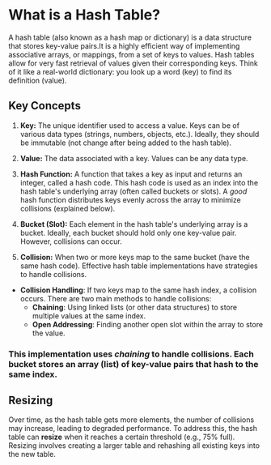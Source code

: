 # What is a Hash Table?

A hash table (also known as a hash map or dictionary) is a data structure that stores key-value pairs.It is a highly efficient way of implementing associative arrays, or mappings, from a set of keys to values. Hash tables allow for very fast retrieval of values given their corresponding keys. Think of it like a real-world dictionary: you look up a word (key) to find its definition (value).

## Key Concepts

1. **Key:** The unique identifier used to access a value. Keys can be of various data types (strings, numbers, objects, etc.). Ideally, they should be immutable (not change after being added to the hash table).

2. **Value:** The data associated with a key. Values can be any data type.

3. **Hash Function:** A function that takes a key as input and returns an integer, called a hash code. This hash code is used as an index into the hash table's underlying array (often called buckets or slots). A _good_ hash function distributes keys evenly across the array to minimize collisions (explained below).

4. **Bucket (Slot):** Each element in the hash table's underlying array is a bucket. Ideally, each bucket should hold only one key-value pair. However, collisions can occur.

5. **Collision:** When two or more keys map to the same bucket (have the same hash code). Effective hash table implementations have strategies to handle collisions.

- **Collision Handling**: If two keys map to the same hash index, a collision occurs. There are two main methods to handle collisions:
  - **Chaining**: Using linked lists (or other data structures) to store multiple values at the same index.
  - **Open Addressing**: Finding another open slot within the array to store the value.

### This implementation uses _chaining_ to handle collisions. Each bucket stores an array (list) of key-value pairs that hash to the same index.

## Resizing

Over time, as the hash table gets more elements, the number of collisions may increase, leading to degraded performance. To address this, the hash table can **resize** when it reaches a certain threshold (e.g., 75% full). Resizing involves creating a larger table and rehashing all existing keys into the new table.
